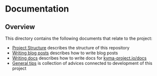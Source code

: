 # Documentation

## Overview

This directory contains the following documents that relate to the project:

- [Project Structure](./project-structure.md) describes the structure of this repository
- [Writing blog posts](./writing-blog-posts.md) describes how to write blog posts
- [Writing docs](./writing-docs.md) describes how to write docs for [kyma-project.io/docs](https://kyma-project.io/docs#)
- [General tips](./general-tips.md) is collection of advices connected to development of this project
